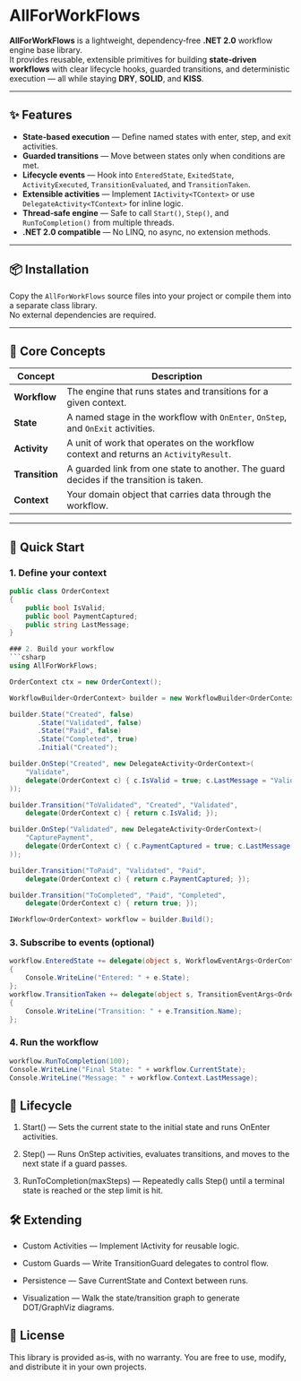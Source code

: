 ﻿# AllForWorkFlows

**AllForWorkFlows** is a lightweight, dependency‑free **.NET 2.0** workflow engine base library.  
It provides reusable, extensible primitives for building **state‑driven workflows** with clear lifecycle hooks, guarded transitions, and deterministic execution — all while staying **DRY**, **SOLID**, and **KISS**.

---

## ✨ Features

- **State‑based execution** — Define named states with enter, step, and exit activities.
- **Guarded transitions** — Move between states only when conditions are met.
- **Lifecycle events** — Hook into `EnteredState`, `ExitedState`, `ActivityExecuted`, `TransitionEvaluated`, and `TransitionTaken`.
- **Extensible activities** — Implement `IActivity<TContext>` or use `DelegateActivity<TContext>` for inline logic.
- **Thread‑safe engine** — Safe to call `Start()`, `Step()`, and `RunToCompletion()` from multiple threads.
- **.NET 2.0 compatible** — No LINQ, no async, no extension methods.

---

## 📦 Installation

Copy the `AllForWorkFlows` source files into your project or compile them into a separate class library.  
No external dependencies are required.

---

## 🧩 Core Concepts

| Concept | Description |
|---------|-------------|
| **Workflow** | The engine that runs states and transitions for a given context. |
| **State** | A named stage in the workflow with `OnEnter`, `OnStep`, and `OnExit` activities. |
| **Activity** | A unit of work that operates on the workflow context and returns an `ActivityResult`. |
| **Transition** | A guarded link from one state to another. The guard decides if the transition is taken. |
| **Context** | Your domain object that carries data through the workflow. |

---

## 🚀 Quick Start

### 1. Define your context
```csharp
public class OrderContext
{
    public bool IsValid;
    public bool PaymentCaptured;
    public string LastMessage;
}

### 2. Build your workflow
```csharp
using AllForWorkFlows;

OrderContext ctx = new OrderContext();

WorkflowBuilder<OrderContext> builder = new WorkflowBuilder<OrderContext>("OrderFlow", ctx);

builder.State("Created", false)
       .State("Validated", false)
       .State("Paid", false)
       .State("Completed", true)
       .Initial("Created");

builder.OnStep("Created", new DelegateActivity<OrderContext>(
    "Validate",
    delegate(OrderContext c) { c.IsValid = true; c.LastMessage = "Validated."; return ActivityResult.Success; }
));

builder.Transition("ToValidated", "Created", "Validated",
    delegate(OrderContext c) { return c.IsValid; });

builder.OnStep("Validated", new DelegateActivity<OrderContext>(
    "CapturePayment",
    delegate(OrderContext c) { c.PaymentCaptured = true; c.LastMessage = "Payment captured."; return ActivityResult.Success; }
));

builder.Transition("ToPaid", "Validated", "Paid",
    delegate(OrderContext c) { return c.PaymentCaptured; });

builder.Transition("ToCompleted", "Paid", "Completed",
    delegate(OrderContext c) { return true; });

IWorkflow<OrderContext> workflow = builder.Build();
```

### 3. Subscribe to events (optional)
```csharp
workflow.EnteredState += delegate(object s, WorkflowEventArgs<OrderContext> e)
{
    Console.WriteLine("Entered: " + e.State);
};
workflow.TransitionTaken += delegate(object s, TransitionEventArgs<OrderContext> e)
{
    Console.WriteLine("Transition: " + e.Transition.Name);
};
```

### 4. Run the workflow
```csharp
workflow.RunToCompletion(100);
Console.WriteLine("Final State: " + workflow.CurrentState);
Console.WriteLine("Message: " + workflow.Context.LastMessage);
````

## 📡 Lifecycle
1. Start() — Sets the current state to the initial state and runs OnEnter activities.

2. Step() — Runs OnStep activities, evaluates transitions, and moves to the next state if a guard passes.

3. RunToCompletion(maxSteps) — Repeatedly calls Step() until a terminal state is reached or the step limit is hit.

## 🛠 Extending
* Custom Activities — Implement IActivity<TContext> for reusable logic.

* Custom Guards — Write TransitionGuard<TContext> delegates to control flow.

* Persistence — Save CurrentState and Context between runs.

* Visualization — Walk the state/transition graph to generate DOT/GraphViz diagrams.

## 📜 License
This library is provided as‑is, with no warranty. You are free to use, modify, and distribute it in your own projects.